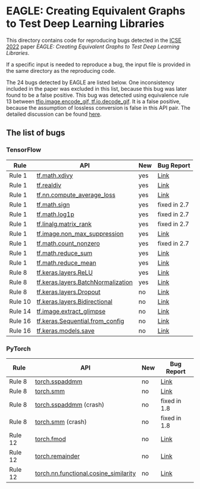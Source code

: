 # EAGLE: Creating Equivalent Graphs to Test Deep Learning Libraries

This directory contains code for reproducing bugs detected in the [ICSE 2022](https://conf.researchr.org/track/icse-2022/icse-2022-papers?#program) paper *EAGLE: Creating Equivalent Graphs to Test Deep Learning Libraries*. 

If a specific input is needed to reproduce a bug, the input file is provided in the same directory as the reproducing code.

The 24 bugs detected by EAGLE are listed below. One inconsistency included in the paper was excluded in this list, because this bug was later found to be a false positive.  This bug was detected using equivalence rule 13 between [tfio.image.encode_gif, tf.io.decode_gif](tensorflow/rule_13/rule_13_tf_bug_1.ipynb). It is a false positive, because the assumption of lossless conversion is false in this API pair. The detailed discussion can be found [here](https://github.com/tensorflow/tensorflow/issues/54266).


## The list of bugs

### TensorFlow

|Rule|API|New|Bug Report|
|---|---|---|---|
| Rule 1  | [tf.math.xdivy](tensorflow/rule_1/rule_1_tf_bug_1.ipynb)                                    | yes | [Link](https://github.com/tensorflow/tensorflow/issues/51643) |
| Rule 1  | [tf.realdiv](tensorflow/rule_1/rule_1_tf_bug_2.ipynb)                                       | yes | [Link](https://github.com/tensorflow/tensorflow/issues/51643) |
| Rule 1  | [tf.nn.compute_average_loss](tensorflow/rule_1/rule_1_tf_bug_3.ipynb)                       | yes | [Link](https://github.com/tensorflow/tensorflow/issues/51643) |
| Rule 1  | [tf.math.sign](tensorflow/rule_1/rule_1_tf_bug_4.ipynb)                                     | yes | fixed in 2.7 |
| Rule 1  | [tf.math.log1p](tensorflow/rule_1/rule_1_tf_bug_5.ipynb)                                    | yes | fixed in 2.7 |
| Rule 1  | [tf.linalg.matrix_rank](tensorflow/rule_1/rule_1_tf_bug_6.ipynb)                            | yes | fixed in 2.7 |
| Rule 1  | [tf.image.non_max_suppression](tensorflow/rule_1/rule_1_tf_bug_7.ipynb)                     | yes | [Link](https://github.com/tensorflow/tensorflow/issues/54264) |
| Rule 1  | [tf.math.count_nonzero](tensorflow/rule_1/rule_1_tf_bug_8.ipynb)                            | yes | fixed in 2.7 |
| Rule 1  | [tf.math.reduce_sum](tensorflow/rule_1/rule_1_tf_bug_9.ipynb)                               | yes | [Link](https://github.com/tensorflow/tensorflow/issues/54265) |
| Rule 1  | [tf.math.reduce_mean](tensorflow/rule_1/rule_1_tf_bug_10.ipynb)                             | yes | [Link](https://github.com/tensorflow/tensorflow/issues/54265) |
| Rule 8  | [tf.keras.layers.ReLU](tensorflow/rule_8/rule_8_tf_bug_1.ipynb)                             | yes | [Link](https://github.com/keras-team/keras/issues/15009) |
| Rule 8  | [tf.keras.layers.BatchNormalization](tensorflow/rule_8/rule_8_tf_bug_2.ipynb)               | yes | [Link](https://github.com/keras-team/keras/issues/15009) |
| Rule 8  | [tf.keras.layers.Dropout](tensorflow/rule_8/rule_8_tf_bug_3.ipynb)                          | no | [Link](https://github.com/tensorflow/tensorflow/issues/25980) |
| Rule 10 | [tf.keras.layers.Bidirectional](tensorflow/rule_10/rule_10_tf_bug_1.ipynb)                  | no | [Link](https://github.com/tensorflow/tensorflow/issues/39635) |
| Rule 14 | [tf.image.extract_glimpse](tensorflow/rule_14/rule_14_tf_bug_1.ipynb)                       | no | [Link](https://github.com/tensorflow/tensorflow/issues/38545) |
| Rule 16 | [tf.keras.Sequential.from_config](tensorflow/rule_16/rule_16_tf_bug_1.ipynb)                | no | [Link](https://github.com/tensorflow/tensorflow/issues/40981) |
| Rule 16 | [tf.keras.models.save](tensorflow/rule_16/rule_16_tf_bug_2.ipynb)                           | no | [Link](https://github.com/tensorflow/tensorflow/issues/42459) |

### PyTorch

|Rule|API|New|Bug Report|
|---|---|---|---|
| Rule 8  | [torch.sspaddmm](pytorch/rule_8/rule_8_pt_bug_1.ipynb)                            | no | [Link](https://github.com/pytorch/pytorch/issues/45113) |
| Rule 8  | [torch.smm](pytorch/rule_8/rule_8_pt_bug_2.ipynb)                                 | no | [Link](https://github.com/pytorch/pytorch/issues/45113) |
| Rule 8  | [torch.sspaddmm](pytorch/rule_8/rule_8_pt_bug_3.ipynb) (crash)                    | no | fixed in 1.8 |
| Rule 8  | [torch.smm](pytorch/rule_8/rule_8_pt_bug_4.ipynb) (crash)                         | no | fixed in 1.8 |
| Rule 12  | [torch.fmod](pytorch/rule_12/rule_12_pt_bug_1.ipynb)                             | no | [Link](https://github.com/pytorch/pytorch/issues/47779) |
| Rule 12  | [torch.remainder](pytorch/rule_12/rule_12_pt_bug_2.ipynb)                        | no | [Link](https://github.com/pytorch/pytorch/issues/47779) |
| Rule 12  | [torch.nn.functional.cosine_similarity](pytorch/rule_12/rule_12_pt_bug_3.ipynb)  | no | [Link](https://github.com/pytorch/pytorch/issues/61454) |








